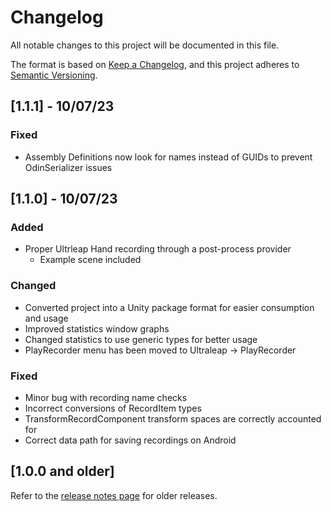# Changelog
All notable changes to this project will be documented in this file.

The format is based on [Keep a Changelog](https://keepachangelog.com/en/1.0.0/),
and this project adheres to [Semantic Versioning](https://semver.org/spec/v2.0.0.html).

## [1.1.1] - 10/07/23

### Fixed
- Assembly Definitions now look for names instead of GUIDs to prevent OdinSerializer issues

## [1.1.0] - 10/07/23

### Added
- Proper Ultrleap Hand recording through a post-process provider
  - Example scene included

### Changed
- Converted project into a Unity package format for easier consumption and usage
- Improved statistics window graphs
- Changed statistics to use generic types for better usage
- PlayRecorder menu has been moved to Ultraleap -> PlayRecorder

### Fixed
- Minor bug with recording name checks
- Incorrect conversions of RecordItem types
- TransformRecordComponent transform spaces are correctly accounted for
- Correct data path for saving recordings on Android

## [1.0.0 and older]

Refer to the [release notes page](https://github.com/ultraleap/PlayRecorder/releases) for older releases.